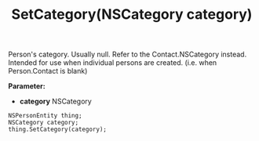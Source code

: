 ﻿---
uid: crmscript_ref_NSPersonEntity_SetCategory
title: SetCategory(NSCategory category)
intellisense: NSPersonEntity.SetCategory
keywords: NSPersonEntity, GetCategory
so.topic: reference
---

Person's category. Usually null. Refer to the Contact.NSCategory instead.  Intended for use when individual persons are created. (i.e. when Person.Contact is blank)

**Parameter:** 
 - **category** NSCategory

```crmscript
NSPersonEntity thing;
NSCategory category;
thing.SetCategory(category);
```

